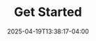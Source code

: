 ---
weight: 999
title: "Get Started"
description: "Start your first BDIViz workflow."
icon: "rocket"
date: "2025-04-19T13:38:17-04:00"
lastmod: "2025-04-19T13:38:17-04:00"
draft: false
toc: true
---